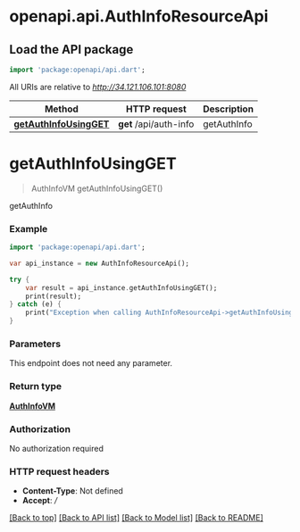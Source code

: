 # openapi.api.AuthInfoResourceApi

## Load the API package
```dart
import 'package:openapi/api.dart';
```

All URIs are relative to *http://34.121.106.101:8080*

Method | HTTP request | Description
------------- | ------------- | -------------
[**getAuthInfoUsingGET**](AuthInfoResourceApi.md#getAuthInfoUsingGET) | **get** /api/auth-info | getAuthInfo


# **getAuthInfoUsingGET**
> AuthInfoVM getAuthInfoUsingGET()

getAuthInfo

### Example 
```dart
import 'package:openapi/api.dart';

var api_instance = new AuthInfoResourceApi();

try { 
    var result = api_instance.getAuthInfoUsingGET();
    print(result);
} catch (e) {
    print("Exception when calling AuthInfoResourceApi->getAuthInfoUsingGET: $e\n");
}
```

### Parameters
This endpoint does not need any parameter.

### Return type

[**AuthInfoVM**](AuthInfoVM.md)

### Authorization

No authorization required

### HTTP request headers

 - **Content-Type**: Not defined
 - **Accept**: */*

[[Back to top]](#) [[Back to API list]](../README.md#documentation-for-api-endpoints) [[Back to Model list]](../README.md#documentation-for-models) [[Back to README]](../README.md)

